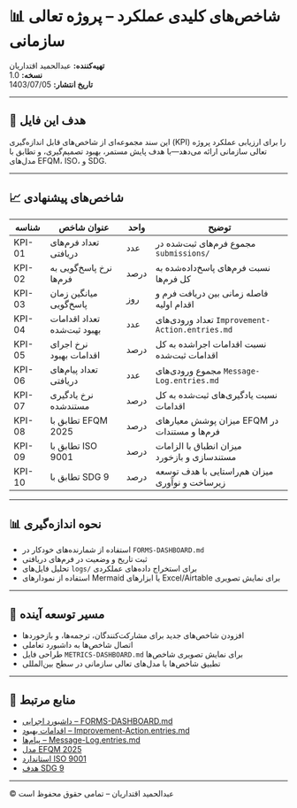 # 📊 شاخص‌های کلیدی عملکرد – پروژه تعالی سازمانی  
**تهیه‌کننده:** عبدالحمید اقتداریان  
**نسخه:** 1.0  
**تاریخ انتشار:** 1403/07/05  

---

## 🎯 هدف این فایل

این سند مجموعه‌ای از شاخص‌های قابل اندازه‌گیری (KPI) را برای ارزیابی عملکرد پروژه تعالی سازمانی ارائه می‌دهد—با هدف پایش مستمر، بهبود تصمیم‌گیری، و تطابق با مدل‌های EFQM، ISO، و SDG.

---

## 📈 شاخص‌های پیشنهادی

| شناسه | عنوان شاخص | واحد | توضیح |
|-------|-------------|------|--------|
| KPI-01 | تعداد فرم‌های دریافتی | عدد | مجموع فرم‌های ثبت‌شده در `submissions/`  
| KPI-02 | نرخ پاسخ‌گویی به فرم‌ها | درصد | نسبت فرم‌های پاسخ‌داده‌شده به کل فرم‌ها  
| KPI-03 | میانگین زمان پاسخ‌گویی | روز | فاصله زمانی بین دریافت فرم و اقدام اولیه  
| KPI-04 | تعداد اقدامات بهبود ثبت‌شده | عدد | تعداد ورودی‌های `Improvement-Action.entries.md`  
| KPI-05 | نرخ اجرای اقدامات بهبود | درصد | نسبت اقدامات اجراشده به کل اقدامات ثبت‌شده  
| KPI-06 | تعداد پیام‌های دریافتی | عدد | مجموع ورودی‌های `Message-Log.entries.md`  
| KPI-07 | نرخ یادگیری مستندشده | درصد | نسبت یادگیری‌های ثبت‌شده به کل اقدامات  
| KPI-08 | تطابق با EFQM 2025 | درصد | میزان پوشش معیارهای EFQM در فرم‌ها و مستندات  
| KPI-09 | تطابق با ISO 9001 | درصد | میزان انطباق با الزامات مستندسازی و بازخورد  
| KPI-10 | تطابق با SDG 9 | درصد | میزان هم‌راستایی با هدف توسعه زیرساخت و نوآوری

---

## 📊 نحوه اندازه‌گیری

- استفاده از شمارنده‌های خودکار در `FORMS-DASHBOARD.md`  
- ثبت تاریخ و وضعیت در فرم‌های دریافتی  
- تحلیل فایل‌های `logs/` برای استخراج داده‌های عملکردی  
- استفاده از نمودارهای Mermaid یا ابزارهای Excel/Airtable برای نمایش تصویری

---

## 🔄 مسیر توسعه آینده

- افزودن شاخص‌های جدید برای مشارکت‌کنندگان، ترجمه‌ها، و بازخوردها  
- اتصال شاخص‌ها به داشبورد تعاملی  
- طراحی فایل `METRICS-DASHBOARD.md` برای نمایش تصویری شاخص‌ها  
- تطبیق شاخص‌ها با مدل‌های تعالی سازمانی در سطح بین‌المللی

---

## 📘 منابع مرتبط

- [داشبورد اجرایی – FORMS-DASHBOARD.md](FORMS-DASHBOARD.md)  
- [اقدامات بهبود – Improvement-Action.entries.md](logs/Improvement-Action.entries.md)  
- [پیام‌ها – Message-Log.entries.md](logs/Message-Log.entries.md)  
- [مدل EFQM 2025](https://efqm.org)  
- [استاندارد ISO 9001](https://www.iso.org/iso-9001-quality-management.html)  
- [هدف SDG 9](https://sdgs.un.org/goals/goal9)

---

© عبدالحمید اقتداریان – تمامی حقوق محفوظ است  
